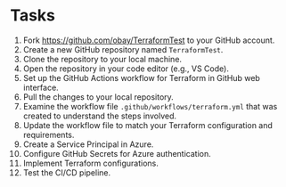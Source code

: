# Tasks

1. Fork https://github.com/obay/TerraformTest to your GitHub account.
2. Create a new GitHub repository named `TerraformTest`.
3. Clone the repository to your local machine.
4. Open the repository in your code editor (e.g., VS Code).
5. Set up the GitHub Actions workflow for Terraform in GitHub web interface.
6. Pull the changes to your local repository.
7. Examine the workflow file `.github/workflows/terraform.yml` that was created to understand the steps involved.
8. Update the workflow file to match your Terraform configuration and requirements.
9. Create a Service Principal in Azure.
10. Configure GitHub Secrets for Azure authentication.
11. Implement Terraform configurations.
12. Test the CI/CD pipeline.